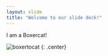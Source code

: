 ```yaml
---
layout: slide
title: "Welcome to our slide deck!"
---
```


I am a Boxercat!

![boxertocat](https://octodex.github.com/images/boxertocat_octodex.jpg)
{: .center}
